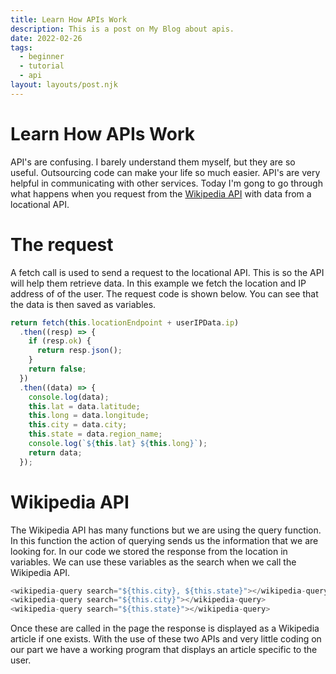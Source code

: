 ```yaml
---
title: Learn How APIs Work
description: This is a post on My Blog about apis.
date: 2022-02-26
tags:
  - beginner
  - tutorial
  - api
layout: layouts/post.njk
---
```


# Learn How APIs Work

API's are confusing. I barely understand them myself, but they are so useful. Outsourcing code can make your life so much easier. API's are very helpful in communicating with other services. Today I'm gong to go through what happens when you request from the [Wikipedia API](https://en.wikipedia.org/w/api.php) with data from a locational API.

# The request

A fetch call is used to send a request to the locational API. This is so the API will help them retrieve data. In this example we fetch the location and IP address of of the user. The request code is shown below. You can see that the data is then saved as variables.

```javascript
return fetch(this.locationEndpoint + userIPData.ip)
  .then((resp) => {
    if (resp.ok) {
      return resp.json();
    }
    return false;
  })
  .then((data) => {
    console.log(data);
    this.lat = data.latitude;
    this.long = data.longitude;
    this.city = data.city;
    this.state = data.region_name;
    console.log(`${this.lat} ${this.long}`);
    return data;
  });
```

# Wikipedia API

The Wikipedia API has many functions but we are using the query function. In this function the action of querying sends us the information that we are looking for. In our code we stored the response from the location in variables. We can use these variables as the search when we call the Wikipedia API.

```javascript
<wikipedia-query search="${this.city}, ${this.state}"></wikipedia-query>
<wikipedia-query search="${this.city}"></wikipedia-query>
<wikipedia-query search="${this.state}"></wikipedia-query>
```

Once these are called in the page the response is displayed as a Wikipedia article if one exists. With the use of these two APIs and very little coding on our part we have a working program that displays an article specific to the user.
